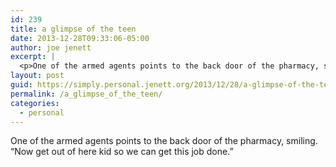 ```yaml
---
id: 239
title: a glimpse of the teen
date: 2013-12-28T09:33:06-05:00
author: joe jenett
excerpt: |
  <p>One of the armed agents points to the back door of the pharmacy, smiling. “Now get out of here kid so we can get this job done.”</p>
layout: post
guid: https://simply.personal.jenett.org/2013/12/28/a-glimpse-of-the-teen/
permalink: /a_glimpse_of_the_teen/
categories:
  - personal
---
```

One of the armed agents points to the back door of the pharmacy, smiling. “Now get out of here kid so we can get this job done.”